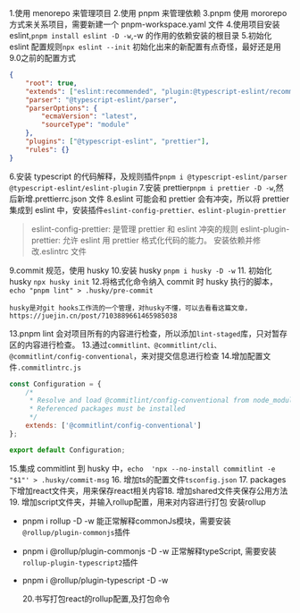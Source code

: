 1.使用 menorepo 来管理项目 2.使用 pnpm 来管理依赖
3.pnpm 使用 mororepo 方式来关系项目，需要新建一个 pnpm-workspace.yaml 文件 4.使用项目安装 eslint,`pnpm install eslint -D -w`,-w 的作用的依赖安装的根目录 5.初始化 eslint 配置规则`npx eslint --init`
初始化出来的新配置有点奇怪，最好还是用9.0之前的配置方式

```json
{
	"root": true,
	"extends": ["eslint:recommended", "plugin:@typescript-eslint/recommended"],
	"parser": "@typescript-eslint/parser",
	"parserOptions": {
		"ecmaVersion": "latest",
		"sourceType": "module"
	},
	"plugins": ["@typescript-eslint", "prettier"],
	"rules": {}
}
```

6.安装 typescript 的代码解释，及规则插件`pnpm i @typescript-eslint/parser @typescript-eslint/eslint-plugin` 7.安装 prettier`pnpm i prettier -D -w`,然后新增.prettierrc.json 文件
8.eslint 可能会和 prettier 会有冲突，所以将 prettier 集成到 eslint 中，安装插件`eslint-config-prettier、eslint-plugin-prettier`

> eslint-config-prettier: 是管理 prettier 和 eslint 冲突的规则
> eslint-plugin-prettier: 允许 eslint 用 prettier 格式化代码的能力。 安装依赖并修改.eslintrc 文件

9.commit 规范，使用 husky 10.安装 husky `pnpm i husky -D -w` 11. 初始化 husky `npx husky init` 12.将格式化命令纳入 commit 时 husky 执行的脚本，`echo "pnpm lint" > .husky/pre-commit`

```
husky是对git hooks工作流的一个管理，对husky不懂，可以去看看这篇文章，https://juejin.cn/post/7103889661465985038
```

13.pnpm lint 会对项目所有的内容进行检查，所以添加`lint-staged`库，只对暂存区的内容进行检查。 13.通过`commitlint、@commitlint/cli、@commitlint/config-conventional`，来对提交信息进行检查 14.增加配置文件`.commitlintrc.js`

```js
const Configuration = {
	/*
	 * Resolve and load @commitlint/config-conventional from node_modules.
	 * Referenced packages must be installed
	 */
	extends: ['@commitlint/config-conventional']
};

export default Configuration;
```

15.集成 commitlint 到 husky 中，`echo  'npx --no-install commitlint -e "$1"' > .husky/commit-msg` 16. 增加ts的配置文件`tsconfig.json` 17. packages下增加react文件夹，用来保存react相关内容18. 增加shared文件夹保存公用方法19. 增加script文件夹，并输入rollup配置，用来对内容进行打包
安装rollup

- pnpm i rollup -D -w
  能正常解释commonJs模块，需要安装`@rollup/plugin-commonjs`插件
- pnpm i @rollup/plugin-commonjs -D -w
  正常解释typeScript, 需要安装`rollup-plugin-typescript2`插件
- pnpm i @rollup/plugin-typescript -D -w

  20.书写打包react的rollup配置,及打包命令
